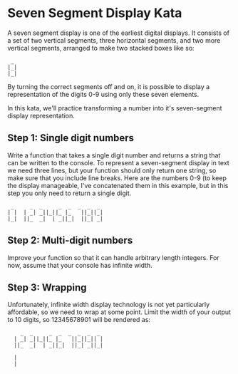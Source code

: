 # Seven Segment Display Kata

A seven segment display is one of the earliest digital displays. 
It consists of a set of two vertical segments, three horizontal segments, and two more vertical segments, arranged to make two stacked boxes like so:

```
 _ 
|_|
|_|
```

By turning the correct segments off and on, it is possible to display a representation of the digits 0-9 using only these seven elements.

In this kata, we'll practice transforming a number into it's seven-segment display representation.

## Step 1: Single digit numbers

Write a function that takes a single digit number and returns a string that can be written to the console.
To represent a seven-segment display in text we need three lines, but your function should only return one string, so make sure that you include line breaks.
Here are the numbers 0-9 (to keep the display manageable, I've concatenated them in this example, but in this step you only need to return a single digit.

```
 _     _  _     _  _  _  _  _ 
| |  | _| _||_||_ |_   ||_||_|
|_|  ||_  _|  | _||_|  ||_| _|
```

## Step 2: Multi-digit numbers

Improve your function so that it can handle arbitrary length integers.
For now, assume that your console has infinite width.

## Step 3: Wrapping

Unfortunately, infinite width display technology is not yet particularly affordable, so we need to wrap at some point.
Limit the width of your output to 10 digits, so 12345678901 will be rendered as:

```
    _  _     _  _  _  _  _  _ 
  | _| _||_||_ |_   ||_||_|| |
  ||_  _|  | _||_|  ||_| _||_|
  
  |
  |
```
